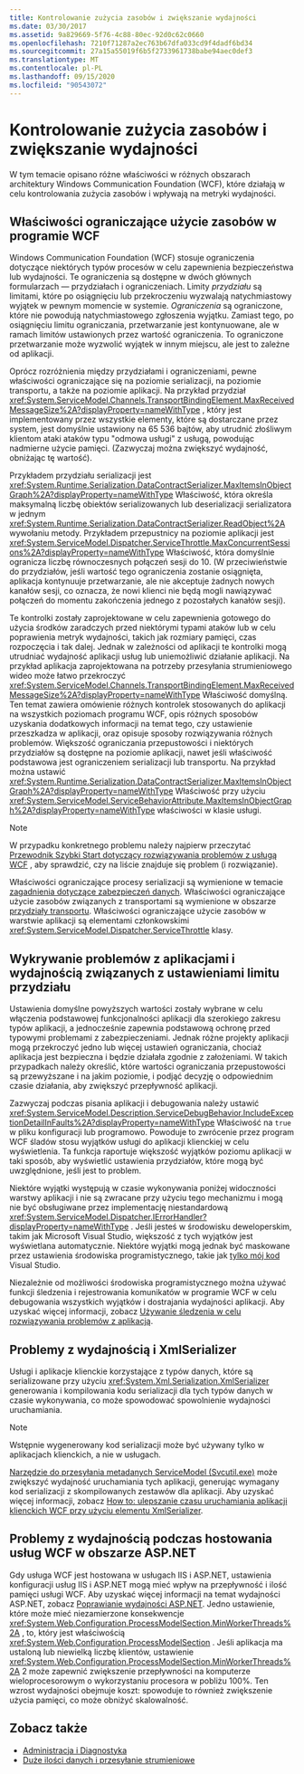 ```yaml
---
title: Kontrolowanie zużycia zasobów i zwiększanie wydajności
ms.date: 03/30/2017
ms.assetid: 9a829669-5f76-4c88-80ec-92d0c62c0660
ms.openlocfilehash: 7210f71287a2ec763b67dfa033cd9f4dadf6bd34
ms.sourcegitcommit: 27a15a55019f6b5f2733961738babe94aec0def3
ms.translationtype: MT
ms.contentlocale: pl-PL
ms.lasthandoff: 09/15/2020
ms.locfileid: "90543072"
---
```

# <a name="controlling-resource-consumption-and-improving-performance"></a>Kontrolowanie zużycia zasobów i zwiększanie wydajności
W tym temacie opisano różne właściwości w różnych obszarach architektury Windows Communication Foundation (WCF), które działają w celu kontrolowania zużycia zasobów i wpływają na metryki wydajności.

## <a name="properties-that-constrain-resource-consumption-in-wcf"></a>Właściwości ograniczające użycie zasobów w programie WCF
 Windows Communication Foundation (WCF) stosuje ograniczenia dotyczące niektórych typów procesów w celu zapewnienia bezpieczeństwa lub wydajności. Te ograniczenia są dostępne w dwóch głównych formularzach — przydziałach i ograniczeniach. Limity *przydziału* są limitami, które po osiągnięciu lub przekroczeniu wyzwalają natychmiastowy wyjątek w pewnym momencie w systemie. *Ograniczenia* są ograniczone, które nie powodują natychmiastowego zgłoszenia wyjątku. Zamiast tego, po osiągnięciu limitu ograniczania, przetwarzanie jest kontynuowane, ale w ramach limitów ustawionych przez wartość ograniczenia. To ograniczone przetwarzanie może wyzwolić wyjątek w innym miejscu, ale jest to zależne od aplikacji.

 Oprócz rozróżnienia między przydziałami i ograniczeniami, pewne właściwości ograniczające się na poziomie serializacji, na poziomie transportu, a także na poziomie aplikacji. Na przykład przydział <xref:System.ServiceModel.Channels.TransportBindingElement.MaxReceivedMessageSize%2A?displayProperty=nameWithType> , który jest implementowany przez wszystkie elementy, które są dostarczane przez system, jest domyślnie ustawiony na 65 536 bajtów, aby utrudnić złośliwym klientom ataki ataków typu "odmowa usługi" z usługą, powodując nadmierne użycie pamięci. (Zazwyczaj można zwiększyć wydajność, obniżając tę wartość).

 Przykładem przydziału serializacji jest <xref:System.Runtime.Serialization.DataContractSerializer.MaxItemsInObjectGraph%2A?displayProperty=nameWithType> Właściwość, która określa maksymalną liczbę obiektów serializowanych lub deserializacji serializatora w jednym <xref:System.Runtime.Serialization.DataContractSerializer.ReadObject%2A> wywołaniu metody. Przykładem przepustnicy na poziomie aplikacji jest <xref:System.ServiceModel.Dispatcher.ServiceThrottle.MaxConcurrentSessions%2A?displayProperty=nameWithType> Właściwość, która domyślnie ogranicza liczbę równoczesnych połączeń sesji do 10. (W przeciwieństwie do przydziałów, jeśli wartość tego ograniczenia zostanie osiągnięta, aplikacja kontynuuje przetwarzanie, ale nie akceptuje żadnych nowych kanałów sesji, co oznacza, że nowi klienci nie będą mogli nawiązywać połączeń do momentu zakończenia jednego z pozostałych kanałów sesji).

 Te kontrolki zostały zaprojektowane w celu zapewnienia gotowego do użycia środków zaradczych przed niektórymi typami ataków lub w celu poprawienia metryk wydajności, takich jak rozmiary pamięci, czas rozpoczęcia i tak dalej. Jednak w zależności od aplikacji te kontrolki mogą utrudniać wydajność aplikacji usług lub uniemożliwić działanie aplikacji. Na przykład aplikacja zaprojektowana na potrzeby przesyłania strumieniowego wideo może łatwo przekroczyć <xref:System.ServiceModel.Channels.TransportBindingElement.MaxReceivedMessageSize%2A?displayProperty=nameWithType> Właściwość domyślną. Ten temat zawiera omówienie różnych kontrolek stosowanych do aplikacji na wszystkich poziomach programu WCF, opis różnych sposobów uzyskania dodatkowych informacji na temat tego, czy ustawienie przeszkadza w aplikacji, oraz opisuje sposoby rozwiązywania różnych problemów. Większość ograniczania przepustowości i niektórych przydziałów są dostępne na poziomie aplikacji, nawet jeśli właściwość podstawowa jest ograniczeniem serializacji lub transportu. Na przykład można ustawić <xref:System.Runtime.Serialization.DataContractSerializer.MaxItemsInObjectGraph%2A?displayProperty=nameWithType> Właściwość przy użyciu <xref:System.ServiceModel.ServiceBehaviorAttribute.MaxItemsInObjectGraph%2A?displayProperty=nameWithType> właściwości w klasie usługi.

> [!NOTE]
> W przypadku konkretnego problemu należy najpierw przeczytać [Przewodnik Szybki Start dotyczący rozwiązywania problemów z usługą WCF](wcf-troubleshooting-quickstart.md) , aby sprawdzić, czy na liście znajduje się problem (i rozwiązanie).

 Właściwości ograniczające procesy serializacji są wymienione w temacie [zagadnienia dotyczące zabezpieczeń danych](./feature-details/security-considerations-for-data.md). Właściwości ograniczające użycie zasobów związanych z transportami są wymienione w obszarze [przydziały transportu](./feature-details/transport-quotas.md). Właściwości ograniczające użycie zasobów w warstwie aplikacji są elementami członkowskimi <xref:System.ServiceModel.Dispatcher.ServiceThrottle> klasy.

## <a name="detecting-application-and-performance-issues-related-to-quota-settings"></a>Wykrywanie problemów z aplikacjami i wydajnością związanych z ustawieniami limitu przydziału
 Ustawienia domyślne powyższych wartości zostały wybrane w celu włączenia podstawowej funkcjonalności aplikacji dla szerokiego zakresu typów aplikacji, a jednocześnie zapewnia podstawową ochronę przed typowymi problemami z zabezpieczeniami. Jednak różne projekty aplikacji mogą przekroczyć jedno lub więcej ustawień ograniczania, chociaż aplikacja jest bezpieczna i będzie działała zgodnie z założeniami. W takich przypadkach należy określić, które wartości ograniczania przepustowości są przewyższane i na jakim poziomie, i podjąć decyzję o odpowiednim czasie działania, aby zwiększyć przepływność aplikacji.

 Zazwyczaj podczas pisania aplikacji i debugowania należy ustawić <xref:System.ServiceModel.Description.ServiceDebugBehavior.IncludeExceptionDetailInFaults%2A?displayProperty=nameWithType> Właściwość na `true` w pliku konfiguracji lub programowo. Powoduje to zwrócenie przez program WCF śladów stosu wyjątków usługi do aplikacji klienckiej w celu wyświetlenia. Ta funkcja raportuje większość wyjątków poziomu aplikacji w taki sposób, aby wyświetlić ustawienia przydziałów, które mogą być uwzględnione, jeśli jest to problem.

 Niektóre wyjątki występują w czasie wykonywania poniżej widoczności warstwy aplikacji i nie są zwracane przy użyciu tego mechanizmu i mogą nie być obsługiwane przez implementację niestandardową <xref:System.ServiceModel.Dispatcher.IErrorHandler?displayProperty=nameWithType> . Jeśli jesteś w środowisku deweloperskim, takim jak Microsoft Visual Studio, większość z tych wyjątków jest wyświetlana automatycznie. Niektóre wyjątki mogą jednak być maskowane przez ustawienia środowiska programistycznego, takie jak [tylko mój kod](/visualstudio/debugger/just-my-code) Visual Studio.

 Niezależnie od możliwości środowiska programistycznego można używać funkcji śledzenia i rejestrowania komunikatów w programie WCF w celu debugowania wszystkich wyjątków i dostrajania wydajności aplikacji. Aby uzyskać więcej informacji, zobacz [Używanie śledzenia w celu rozwiązywania problemów z aplikacją](./diagnostics/tracing/using-tracing-to-troubleshoot-your-application.md).

## <a name="performance-issues-and-xmlserializer"></a>Problemy z wydajnością i XmlSerializer
 Usługi i aplikacje klienckie korzystające z typów danych, które są serializowane przy użyciu <xref:System.Xml.Serialization.XmlSerializer> generowania i kompilowania kodu serializacji dla tych typów danych w czasie wykonywania, co może spowodować spowolnienie wydajności uruchamiania.

> [!NOTE]
> Wstępnie wygenerowany kod serializacji może być używany tylko w aplikacjach klienckich, a nie w usługach.

 [Narzędzie do przesyłania metadanych ServiceModel (Svcutil.exe)](servicemodel-metadata-utility-tool-svcutil-exe.md) może zwiększyć wydajność uruchamiania tych aplikacji, generując wymagany kod serializacji z skompilowanych zestawów dla aplikacji. Aby uzyskać więcej informacji, zobacz [How to: ulepszanie czasu uruchamiania aplikacji klienckich WCF przy użyciu elementu XmlSerializer](./feature-details/startup-time-of-wcf-client-applications-using-the-xmlserializer.md).

## <a name="performance-issues-when-hosting-wcf-services-under-aspnet"></a>Problemy z wydajnością podczas hostowania usług WCF w obszarze ASP.NET

Gdy usługa WCF jest hostowana w usługach IIS i ASP.NET, ustawienia konfiguracji usług IIS i ASP.NET mogą mieć wpływ na przepływność i ilość pamięci usługi WCF.  Aby uzyskać więcej informacji na temat wydajności ASP.NET, zobacz [Poprawianie wydajności ASP.NET](/previous-versions/msp-n-p/ff647787(v=pandp.10)). Jedno ustawienie, które może mieć niezamierzone konsekwencje <xref:System.Web.Configuration.ProcessModelSection.MinWorkerThreads%2A> , to, który jest właściwością <xref:System.Web.Configuration.ProcessModelSection> . Jeśli aplikacja ma ustaloną lub niewielką liczbę klientów, ustawienie <xref:System.Web.Configuration.ProcessModelSection.MinWorkerThreads%2A> 2 może zapewnić zwiększenie przepływności na komputerze wieloprocesorowym o wykorzystaniu procesora w pobliżu 100%. Ten wzrost wydajności obejmuje koszt: spowoduje to również zwiększenie użycia pamięci, co może obniżyć skalowalność.

## <a name="see-also"></a>Zobacz także

- [Administracja i Diagnostyka](./diagnostics/index.md)
- [Duże ilości danych i przesyłanie strumieniowe](./feature-details/large-data-and-streaming.md)

